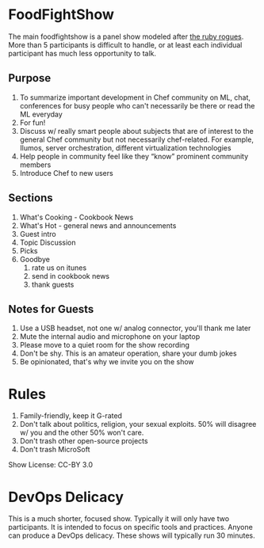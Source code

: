 FoodFightShow
=============

The main foodfightshow is a panel show modeled after [the ruby
rogues](http://rubyrogues.com). More than 5 participants is difficult
to handle, or at least each individual participant has much less
opportunity to talk.

Purpose
-------

1. To summarize important development in Chef community on ML, chat,
 conferences for busy people who can't necessarily be there or read
 the ML everyday
2. For fun!
3. Discuss w/ really smart people about subjects that are of interest
 to the general Chef community but not necessarily chef-related. For example, Ilumos, server orchestration, different virtualization
technologies
4. Help people in community feel like they “know” prominent community members
5. Introduce Chef to new users


Sections
--------

1. What's Cooking - Cookbook News
2. What's Hot - general news and announcements
3. Guest intro
4. Topic Discussion
5. Picks
6. Goodbye 
     1. rate us on itunes
     2. send in cookbook news
     3. thank guests

Notes for Guests
----------------

1. Use a USB headset, not one w/ analog connector, you'll thank me later
2. Mute the internal audio and microphone on your laptop
3. Please move to a quiet room for the show recording
4. Don't be shy. This is an amateur operation, share your dumb jokes
5. Be opinionated, that's why we invite you on the show


Rules
=====

1. Family-friendly, keep it G-rated
2. Don't talk about politics, religion, your sexual exploits. 50% will
disagree w/ you and the other 50% won't care.
3. Don't trash other open-source projects
4. Don't trash MicroSoft


Show License: CC-BY 3.0

DevOps Delicacy
===============

This is a much shorter, focused show. Typically it will only have two
participants. It is intended to focus on specific tools and practices.
Anyone can produce a DevOps delicacy. These shows will typically run
30 minutes.